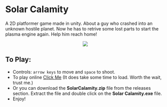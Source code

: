 # Solar Calamity
A 2D platformer game made in unity. About a guy who crashed into an unknown hostile planet. Now he has to retrive some lost parts to start the plasma engine again. Help him reach home!

<p align="center">
  <img src="https://github.com/knightfury16/Solar-Calamity/blob/master/SimplePlatform/Assets/sprites/gameplay.gif" />
</p>

## To Play:
- Controls: `arrow keys` to move and `space` to shoot.
- To play online [Click Me](https://suhaib-ahmmad.itch.io/solar-calamity?secret=f7n2NrFsdUYepplIBUienOyobws) (It does take some time to load. Worth the wait, trust me.)
- Or you can download the **SolarCalamity.zip** file from the releases section. Extract the file and double click on the **Solar Calamity.exe** file.
- Enjoy!
